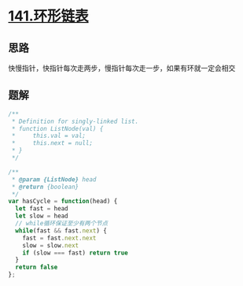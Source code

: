# [141.环形链表](https://leetcode-cn.com/problems/linked-list-cycle/)


## 思路
快慢指针，快指针每次走两步，慢指针每次走一步，如果有环就一定会相交

## 题解
```js
/**
 * Definition for singly-linked list.
 * function ListNode(val) {
 *     this.val = val;
 *     this.next = null;
 * }
 */

/**
 * @param {ListNode} head
 * @return {boolean}
 */
var hasCycle = function(head) {
  let fast = head
  let slow = head
  // while循环保证至少有两个节点
  while(fast && fast.next) {
    fast = fast.next.next
    slow = slow.next
    if (slow === fast) return true
  }
  return false
};
```